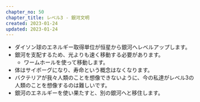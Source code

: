 ```yaml
---
chapter_no: 50
chapter_title: レベル3 - 銀河文明
created: 2023-01-24
updated: 2023-01-24
---
```

- ダイソン球のエネルギー取得単位が恒星から銀河へレベルアップします。
- 銀河を支配するため、光よりも速く移動する必要があります。
  - ワームホールを使って移動します。
- 体はサイボーグになり、寿命という概念はなくなります。
- バクテリアが我々人類のことを想像できないように、今の私達がレベル3の人類のことを想像するのは難しいです。
- 銀河のエネルギーを使い果たすと、別の銀河へと移住します。